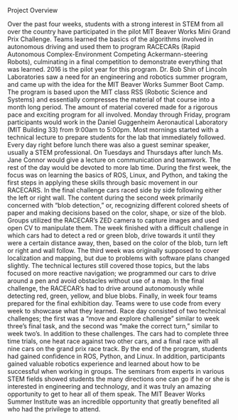 Project Overview

  Over the past four weeks, students with a strong interest in STEM from all over
the country have participated in the pilot MIT Beaver Works Mini Grand Prix
Challenge. Teams learned the basics of the algorithms involved in autonomous
driving and used them to program RACECARs (Rapid Autonomous
Complex-Environment Competing Ackermann-steering Robots), culminating in a final
competition to demonstrate everything that was learned.
  2016 is the pilot year for this program. Dr. Bob Shin of Lincoln Laboratories
saw a need for an engineering and robotics summer program, and came up with the
idea for the MIT Beaver Works Summer Boot Camp. The program is based upon the
MIT class RSS (Robotic Science and Systems) and essentially compresses the
material of that course into a month long period. The amount of material covered
made for a rigorous pace and exciting program for all involved.
  Monday through Friday, program participants would work in the Daniel
Guggenheim Aeronautical Laboratory (MIT Building 33) from 9:00am to 5:00pm. Most
mornings started with a technical lecture to prepare students for the lab that
immediately followed. Every day right before lunch there was also a guest
seminar speaker, usually a STEM professional. On Tuesdays and Thursdays after
lunch Ms. Jane Connor would give a lecture on communication and teamwork. The
rest of the day would be devoted to more lab time.
  During the first week, the focus was on learning the basics of ROS, Linux, and
Python, and taking the first steps in applying these skills through basic
movement in our RACECARS. In the final challenge cars raced side by side
following either the left or right wall.
  The content during the second week primarily concerned with “blob detection,”
or, recognizing different colored sheets of paper and making decisions based on
the color, shape, or size of the blob. Groups utilized the RACECAR’s ZED camera
to capture images and used open CV to manipulate them. The week finished with a
difficult challenge in which cars had to detect a red or green blob, drive
towards it until they were a certain distance away, then, based on the color of
the blob, turn left or right and wall follow.
  The third week was originally supposed to cover localization and mapping, but
due to problems with software plans changed slightly. The technical lectures
still covered those topics, but the labs focused on more reactive navigation;
we programmed our cars to drive around a pen and avoid obstacles without use of
a map. In the final challenge, the RACECAR’s had to drive around autonomously
while detecting red, green, yellow, and blue blobs.
  Finally, in week four teams prepared for the final exhibition day. Teams were
to use code from every week to showcase what they learned. Race day consisted of
two technical challenges; the first was a “move and explore challenge” similar
to week three’s final task, and the second was “make the correct turn,” similar
to week two’s. In addition to these challenges. The cars had to complete three
time trials, one heat race against two other cars, and a final race with
all nine cars on the grand prix race track.
  By the end of the program, students had gained confidence in ROS, Python, and
Linux. In addition, participants gained valuable robotics experience and learned
about how to be successful when working in groups. The seminars from experts in
various STEM fields showed students the many directions one can go if he or she
is interested in engineering and technology, and it was truly an amazing
opportunity to get to hear all of them speak. The MIT Beaver Works Summer
Institute was an incredible opportunity that greatly benefited all who had the
privilege to attend.
